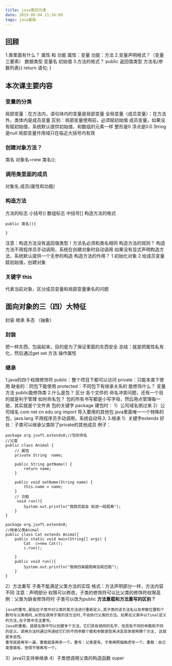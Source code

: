 ```yaml
---
title: java第四次课
date: 2019-06-04 21:34:09
tags: java基础
---
```

## 回顾
1.类里面有什么？
属性 和 功能
属性：变量    功能：方法
2.变量声明格式？（变量三要素）
数据类型 变量名 初始值
3.方法的格式？
public 返回值类型 方法名(参数列表){
    return 语句;
}
<!--more-->
## 本次课主要内容
### 变量的分类
局部变量：在方法内，语句块内的变量是局部变量
全局变量（成员变量）：在方法外，类体内是成员变量
区别：局部变量使用前，必须赋初始值
成员变量，如果没有赋初始值，系统默认提供初始值，和数组的元素一样
整形是0 浮点是0.0 String是null
局部变量作用域只在临近大括号内有效
### 创建对象方法？
类名 对象名=new 类名();
### 调用类里面的成员
对象名.成员(属性和功能)
### 构造方法
方法的标志   小括号()   数组标志   中括号[]
构造方法的格式
```
public 类名(){

}
```
注意：构造方法没有返回值类型！方法名必须和类名相同
构造方法的规则？
构造方法不用程序员手动调用，系统在创建对象时自动调用
如果没有显式声明构造方法，系统默认提供一个无参的构造
构造方法的作用？
1.初始化对象
2.给成员变量赋初始值，创建对象
### 关键字 this
代表当前对象，区分成员变量和局部变量重名的问题
## 面向对象的三（四）大特征
封装 继承 多态 （抽象）
### 封装
把一样东西，包装起来，目的是为了保证里面的东西安全
总结：就是把属性私有化，然后通过get set 方法 操作属性
### 继承
1.java的四个权限修饰符
public：整个项目下都可以访问
private：只能本类下使用
缺省的：同包下能使用
protected：不同包下有继承关系的
能修饰什么？ 变量 方法 public能修饰类
2.什么是包？
区分 各个文件的 命名冲突问题，还有一个目的就是利于管理
如何命名包？ 包的所有书写都是小写字母，然后用点管理每一层，其实就是个文件夹
包的关键字 package
建包时：
1）公司域名倒过来
2）公司域名 com net cn edu org
import 导入要用的其他包
java里面唯一一个特殊的包，java.lang 不用程序员手动调用，系统自动导入
3.继承
1）关键字extends
好处：子类可以继承父类除了private的其他成员
例子：
```
package org.jsoft.extends0;//包的命名
//父类
public class Animal {
	// 属性   
	private String  name;

	public String getName() {
		return name;
	}

	public void setName(String name) {
		this.name = name;
	}
	// 功能
	 void run(){
		System.out.println("我跑完就会 前进一段距离");
	}
}

```
```
package org.jsoft.extends0;
//继承父类Animal
public class Cat extends Animal{
	public static void main(String[] args) {
		Cat  c=new Cat();
		c.run();
		
	}
	public void run(){
		System.out.println("我用四条腿跑再加尾巴跑");
	}
}
```
2）方法重写
子类不能满足父类方法的实现
格式：方法声明部分一样，方法内容不同
注意：声明部分 权限可以修改，子类的修饰符可以比父类的修饰符权限高
例：父类为缺省修饰符时
子类可以改为public
**方法重载和方法重写的区别？**
```
java的重写,是指在子类中对父类的某方法进行重新定义,其子类的该方法名以及参数位置和个数均与父类相同,从而在调用子类的该方法时,不会执行父类的方法。如果在父类中以final定义的方法,在子类中无法重写。
Java的重载，就是在类中可以创建多个方法，它们具有相同的名字，但具有不同的参数和不同的定义。调用方法时通过传递给它们的不同参数个数和参数类型来决定具体使用哪个方法, 这就是多态性。
重写就是再写一遍，重载就是再多一个。重写：父类里有，子类再照猫画虎写一个。重载：自己类里面有，觉得不够再写一个。 
```
3）java只支持单继承
4）子类想调用父类的构造函数 super 